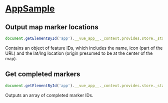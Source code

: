 # [AppSample](https://genshin-impact-map.appsample.com)

## Output map marker locations

```javascript
document.getElementById('app').__vue_app__._context.provides.store._state.data.map.markers
```

Contains an object of feature IDs, which includes the name, icon (part of the URL) and the lat/lng location (origin presumed to be at the center of the map).

## Get completed markers

```javascript
document.getElementById('app').__vue_app__._context.provides.store._state.data.user.userData.doneMarkers
```

Outputs an array of completed marker IDs.
